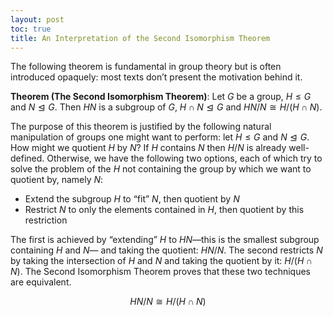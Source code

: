 ```yaml
---
layout: post
toc: true
title: An Interpretation of the Second Isomorphism Theorem
---
```


The following theorem is fundamental in group theory but is often introduced opaquely: most texts don’t present the motivation behind it.

**Theorem (The Second Isomorphism Theorem)**: Let $G$ be a group, $H \leq G$ and $N \trianglelefteq G$. Then $HN$ is a subgroup of $G$, $H \cap N \trianglelefteq G$ and $HN/N \cong H/(H \cap N)$.

The purpose of this theorem is justified by the following natural manipulation of groups one might want to perform: let $H \leq G$ and $N \trianglelefteq G$. How might we quotient $H$ by $N$? If $H$ contains $N$ then $H/N$ is already well-defined. Otherwise, we have the following two options, each of which try to solve the problem of the $H$ not containing the group by which we want to quotient by, namely $N$:

* Extend the subgroup $H$ to “fit” $N$, then quotient by $N$
* Restrict $N$ to only the elements contained in $H$, then quotient by this restriction

The first is achieved by “extending” $H$ to $HN$—this is the smallest subgroup containing $H$ and $N$— and taking the quotient: $HN/N$. The second restricts $N$ by taking the intersection of $H$ and $N$ and taking the quotient by it: $H / (H \cap N)$. The Second Isomorphism Theorem proves that these two techniques are equivalent.

$$
HN/N \cong H/(H \cap N)
$$
